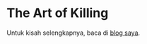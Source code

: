 # The Art of Killing

Untuk kisah selengkapnya, baca di [blog saya](https://medium.com/@amrishodiq/the-art-of-killing-55d21d203934).